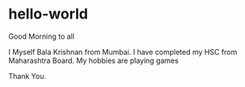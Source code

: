 # hello-world


Good Morning to all

I Myself Bala Krishnan from Mumbai.
I have completed my HSC from Maharashtra Board.
My hobbies are playing games

Thank You.
